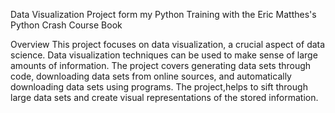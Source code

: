 Data Visualization Project form my Python Training with the Eric Matthes's Python Crash Course Book 

Overview
This project focuses on data visualization, a crucial aspect of data science. 
Data visualization techniques can be used to make sense of large amounts of information. 
The project covers generating data sets through code, downloading data sets from online sources, and automatically downloading data sets using programs.
The project,helps to sift through large data sets and create visual representations of the stored information.
